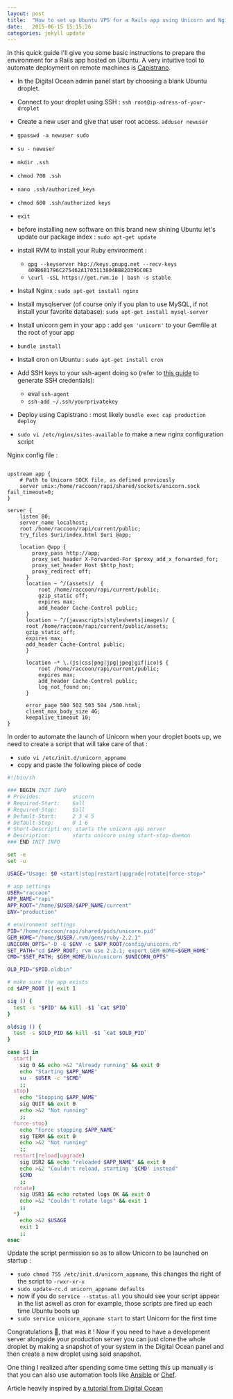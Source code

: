 ```yaml
---
layout: post
title:  "How to set up Ubuntu VPS for a Rails app using Unicorn and Nginx?"
date:   2015-06-15 15:15:26
categories: jekyll update
---
```

In this quick guide I'll give you some basic instructions to prepare the environment for a Rails app hosted on Ubuntu. A very intuitive tool to automate deployment on remote machines is [Capistrano][capi].

- In the Digital Ocean admin panel start by choosing a blank Ubuntu droplet.
- Connect to your droplet using SSH : `ssh root@ip-adress-of-your-droplet`
- Create a new user and give that user root access. `adduser newuser`
- `gpasswd -a newuser sudo`
- `su - newuser`
- `mkdir .ssh`
- `chmod 700 .ssh`
- `nano .ssh/authorized_keys`
- `chmod 600 .ssh/authorized keys`
- `exit`

- before installing new software on this brand new shining Ubuntu let's update our package index : `sudo apt-get update`
- install RVM to install your Ruby environment :
  - `gpg --keyserver hkp://keys.gnupg.net --recv-keys 409B6B1796C275462A1703113804BB82D39DC0E3`
  - `\curl -sSL https://get.rvm.io | bash -s stable`

- Install Nginx : `sudo apt-get install nginx`
- Install mysqlserver (of course only if you plan to use MySQL, if not install your favorite database): `sudo apt-get install mysql-server`
- Install unicorn gem in your app : add `gem 'unicorn'` to your Gemfile at the root of your app
- `bundle install`
- Install cron on Ubuntu : `sudo apt-get install cron`
- Add SSH keys to your ssh-agent doing so (refer to [this guide][ssh] to generate SSH credentials):
    - eval `ssh-agent`
    - `ssh-add ~/.ssh/yourprivatekey`


- Deploy using Capistrano : most likely `bundle exec cap production deploy`
- `sudo vi /etc/nginx/sites-available` to make a new nginx configuration script

Nginx config file :

``` nginx

upstream app {
    # Path to Unicorn SOCK file, as defined previously
    server unix:/home/raccoon/rapi/shared/sockets/unicorn.sock fail_timeout=0;
}

server {
    listen 80;
    server_name localhost;
    root /home/raccoon/rapi/current/public;
    try_files $uri/index.html $uri @app;

    location @app {
        proxy_pass http://app;
        proxy_set_header X-Forwarded-For $proxy_add_x_forwarded_for;
        proxy_set_header Host $http_host;
        proxy_redirect off;
      }
      location ~ ^/(assets)/  {
          root /home/raccoon/rapi/current/public;
          gzip_static off;
          expires max;
          add_header Cache-Control public;
      }
      location ~ ^/(javascripts|stylesheets|images)/ {
      root /home/raccoon/rapi/current/public/assets;
      gzip_static off;
      expires max;
      add_header Cache-Control public;
      }

      location ~* \.(js|css|png|jpg|jpeg|gif|ico)$ {
          root /home/raccoon/rapi/current/public;
          expires max;
          add_header Cache-Control public;
          log_not_found on;
      }

      error_page 500 502 503 504 /500.html;
      client_max_body_size 4G;
      keepalive_timeout 10;
}

```


In order to automate the launch of Unicorn when your droplet boots up, we need to create a script that will take care of that :

- `sudo vi /etc/init.d/unicorn_appname`
- copy and paste the following piece of code

``` bash
#!/bin/sh

### BEGIN INIT INFO
# Provides:          unicorn
# Required-Start:    $all
# Required-Stop:     $all
# Default-Start:     2 3 4 5
# Default-Stop:      0 1 6
# Short-Descripti on: starts the unicorn app server
# Description:       starts unicorn using start-stop-daemon
### END INIT INFO

set -e
set -u

USAGE="Usage: $0 <start|stop|restart|upgrade|rotate|force-stop>"

# app settings
USER="raccoon"
APP_NAME="rapi"
APP_ROOT="/home/$USER/$APP_NAME/current"
ENV="production"

# environment settings
PID="/home/raccoon/rapi/shared/pids/unicorn.pid"
GEM_HOME="/home/$USER/.rvm/gems/ruby-2.2.1"
UNICORN_OPTS="-D -E $ENV -c $APP_ROOT/config/unicorn.rb"
SET_PATH="cd $APP_ROOT; rvm use 2.2.1; export GEM_HOME=$GEM_HOME"
CMD="$SET_PATH; $GEM_HOME/bin/unicorn $UNICORN_OPTS"

OLD_PID="$PID.oldbin"

# make sure the app exists
cd $APP_ROOT || exit 1

sig () {
  test -s "$PID" && kill -$1 `cat $PID`
}

oldsig () {
  test -s $OLD_PID && kill -$1 `cat $OLD_PID`
}

case $1 in
  start)
    sig 0 && echo >&2 "Already running" && exit 0
    echo "Starting $APP_NAME"
    su - $USER -c "$CMD"
    ;;
  stop)
    echo "Stopping $APP_NAME"
    sig QUIT && exit 0
    echo >&2 "Not running"
    ;;
  force-stop)
    echo "Force stopping $APP_NAME"
    sig TERM && exit 0
    echo >&2 "Not running"
    ;;
  restart|reload|upgrade)
    sig USR2 && echo "reloaded $APP_NAME" && exit 0
    echo >&2 "Couldn't reload, starting '$CMD' instead"
    $CMD
    ;;
  rotate)
    sig USR1 && echo rotated logs OK && exit 0
    echo >&2 "Couldn't rotate logs" && exit 1
    ;;
  *)
    echo >&2 $USAGE
    exit 1
    ;;
esac

```

Update the script permission so as to allow Unicorn to be launched on startup :

- `sudo chmod 755 /etc/init.d/unicorn_appname`, this changes the right of the script to `-rwxr-xr-x`
- `sudo update-rc.d unicorn_appname defaults`
- now if you do `service --status-all` you should see your script appear in the list aswell as cron for example, those scripts are fired up each time Ubuntu boots up
- `sudo service unicorn_appname start` to start Unicorn for the first time


Congratulations :dart:, that was it ! Now if you need to have a development server alongside your production server you can just clone the whole droplet by making a snapshot of your system in the Digital Ocean panel and then create a new droplet using said snapshot.

One thing I realized after spending some time setting this up manually is that you can also use automation tools like [Ansible][ansible] or [Chef][chef].

Article heavily inspired by [a tutorial from Digital Ocean][do-tutorial]

[jekyll]:      http://jekyllrb.com
[capi]:        http://capistranorb.com/
[jekyll-gh]:   https://github.com/jekyll/jekyll
[jekyll-help]: https://github.com/jekyll/jekyll-help
[do-tutorial]: https://www.digitalocean.com/community/tutorials/how-to-deploy-a-rails-app-with-unicorn-and-nginx-on-ubuntu-14-04
[ssh]: https://help.github.com/articles/generating-ssh-keys/
[ansible]: http://www.ansible.com/
[chef]: https://www.chef.io/chef/
